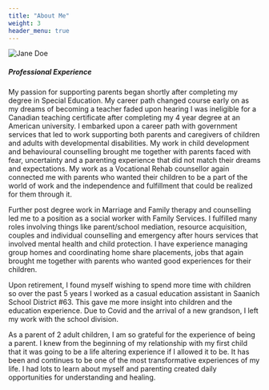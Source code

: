 ```yaml
---
title: "About Me"
weight: 3
header_menu: true
---
```


![Jane Doe](images/carlahunt.jpg)

##### Professional Experience

My passion for supporting parents began shortly after completing my degree in Special Education.  My career path changed course early on as my dreams of becoming a teacher faded upon hearing I was ineligible for a Canadian teaching certificate after completing my 4 year degree at an American university.  I embarked upon a career path with government services that led to work supporting both parents and caregivers of children and adults with developmental disabilities.  My work in child development and behavioural counselling brought me together with parents faced with fear, uncertainty and a parenting experience that did not match their dreams and expectations.  My work as a Vocational Rehab counsellor again connected me with parents who wanted their children to be a part of the world of work and the independence and fulfillment that could be realized for them through it.

Further post degree work in Marriage and Family therapy and counselling led me to a position as a social worker with Family Services.  I fulfilled many roles involving things like parent/school mediation, resource acquisition, couples and individual counselling and emergency after hours services that involved mental health and child protection.  I have experience managing group homes and coordinating home share placements, jobs that again brought me together with parents who wanted good experiences for their children.

Upon retirement,  I found myself wishing to spend more time with children so over the past 5 years I worked as a casual education assistant in Saanich School District #63. This gave me more insight into children and the education experience. Due to Covid and the arrival of a new grandson, I left my work with the school division.

As a parent of 2 adult children, I am so grateful for the experience of being a parent.  I knew from the beginning of my relationship with my first child that it was going to be a life altering experience if I allowed it to be.  It has been and continues to be one of the most transformative experiences of my life.  I had lots to learn about myself and parenting created daily opportunities for understanding and healing.